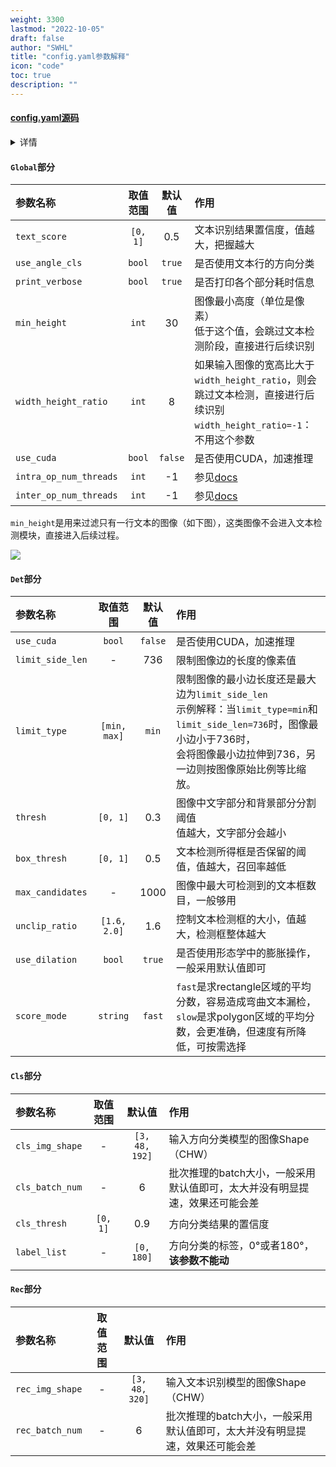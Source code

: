 ```yaml
---
weight: 3300
lastmod: "2022-10-05"
draft: false
author: "SWHL"
title: "config.yaml参数解释"
icon: "code"
toc: true
description: ""
---
```


#### [config.yaml源码](https://github.com/RapidAI/RapidOCR/blob/main/python/rapidocr_onnxruntime/config.yaml)

<details>
    <summary>详情</summary>

```yaml {linenos=table}
Global:
    text_score: 0.5
    use_det: true
    use_cls: true
    use_rec: true
    print_verbose: false
    min_height: 30
    width_height_ratio: 8

    use_cuda: &use_cuda false

    intra_op_num_threads: &intra_nums -1
    inter_op_num_threads: &inter_nums -1

Det:
    intra_op_num_threads: *intra_nums
    inter_op_num_threads: *inter_nums

    use_cuda: *use_cuda

    model_path: models/ch_PP-OCRv4_det_infer.onnx

    limit_side_len: 736
    limit_type: min

    thresh: 0.3
    box_thresh: 0.5
    max_candidates: 1000
    unclip_ratio: 1.6
    use_dilation: true
    score_mode: fast

Cls:
    intra_op_num_threads: *intra_nums
    inter_op_num_threads: *inter_nums

    use_cuda: *use_cuda

    model_path: models/ch_ppocr_mobile_v2.0_cls_infer.onnx

    cls_image_shape: [3, 48, 192]
    cls_batch_num: 6
    cls_thresh: 0.9
    label_list: ['0', '180']

Rec:
    intra_op_num_threads: *intra_nums
    inter_op_num_threads: *inter_nums

    use_cuda: *use_cuda

    model_path: models/ch_PP-OCRv4_rec_infer.onnx

    rec_img_shape: [3, 48, 320]
    rec_batch_num: 6
```

</details>

#### `Global`部分

|    参数名称      | 取值范围   | 默认值   |                       作用                       |
|:------------ | :----------: | :-----: | :----------------------------------------------|
| `text_score`  |    `[0, 1]`    |   0.5   |       文本识别结果置信度，值越大，把握越大       |
| `use_angle_cls`  |  `bool`      |   `true`   |       是否使用文本行的方向分类       |
| `print_verbose`  |    `bool`    |   `true`   |       是否打印各个部分耗时信息       |
| `min_height`  |    `int`    |   30   |       图像最小高度（单位是像素）<br/>低于这个值，会跳过文本检测阶段，直接进行后续识别       |
|`width_height_ratio`| `int`| 8| 如果输入图像的宽高比大于`width_height_ratio`，则会跳过文本检测，直接进行后续识别<br/>`width_height_ratio=-1`：不用这个参数 |
|  `use_cuda`   |    `bool`     | `false` |              是否使用CUDA，加速推理              |
|  `intra_op_num_threads`   |    `int`     | -1 |          参见[docs](https://onnxruntime.ai/docs/api/python/api_summary.html#onnxruntime.SessionOptions.inter_op_num_threads)                  |
|  `inter_op_num_threads`   |    `int`     | -1 |           参见[docs](https://onnxruntime.ai/docs/api/python/api_summary.html#onnxruntime.SessionOptions.intra_op_num_threads)               |

`min_height`是用来过滤只有一行文本的图像（如下图），这类图像不会进入文本检测模块，直接进入后续过程。

![](https://github.com/RapidAI/RapidOCR/releases/download/v1.1.0/single_line_text.jpg)


#### `Det`部分

|    参数名称      | 取值范围   | 默认值   |                       作用                       |
| :------------ | :----------: | :-----: | :----------------------------------------------|
|  `use_cuda`   |    `bool`     | `false` |              是否使用CUDA，加速推理              |
|`limit_side_len`| - | 736 | 限制图像边的长度的像素值 |
|`limit_type`| `[min, max]` | `min` | 限制图像的最小边长度还是最大边为`limit_side_len` <br/> 示例解释：当`limit_type=min`和`limit_side_len=736`时，图像最小边小于736时，<br/>会将图像最小边拉伸到736，另一边则按图像原始比例等比缩放。 |
|  `thresh`      | `[0, 1]` | 0.3 | 图像中文字部分和背景部分分割阈值<br/>值越大，文字部分会越小 |
|  `box_thresh`  |    `[0, 1]`    |   0.5   | 文本检测所得框是否保留的阈值，值越大，召回率越低 |
|`max_candidates`| - | 1000 | 图像中最大可检测到的文本框数目，一般够用|
| `unclip_ratio` |  `[1.6, 2.0]`  |   1.6   |   控制文本检测框的大小，值越大，检测框整体越大   |
|`use_dilation`| `bool` | `true` | 是否使用形态学中的膨胀操作，一般采用默认值即可 |
|`score_mode` | `string`| `fast` | `fast`是求rectangle区域的平均分数，容易造成弯曲文本漏检，`slow`是求polygon区域的平均分数，会更准确，但速度有所降低，可按需选择 |

#### `Cls`部分
|    参数名称      | 取值范围   | 默认值   |                       作用                       |
| :------------ | :----------: | :-----: | :----------------------------------------------|
|`cls_img_shape`| - |`[3, 48, 192]`| 输入方向分类模型的图像Shape（CHW） |
|`cls_batch_num`| - | 6 | 批次推理的batch大小，一般采用默认值即可，太大并没有明显提速，效果还可能会差 |
|`cls_thresh`|`[0, 1]`|0.9| 方向分类结果的置信度|
|`label_list`| - | `[0, 180]` | 方向分类的标签，0°或者180°，**该参数不能动** |

#### `Rec`部分

|    参数名称      | 取值范围   | 默认值   |                       作用                       |
|:------------ | :----------: | :-----: | :----------------------------------------------|
|`rec_img_shape`| - |`[3, 48, 320]`| 输入文本识别模型的图像Shape（CHW） |
|`rec_batch_num`| - | 6 | 批次推理的batch大小，一般采用默认值即可，太大并没有明显提速，效果还可能会差 |

